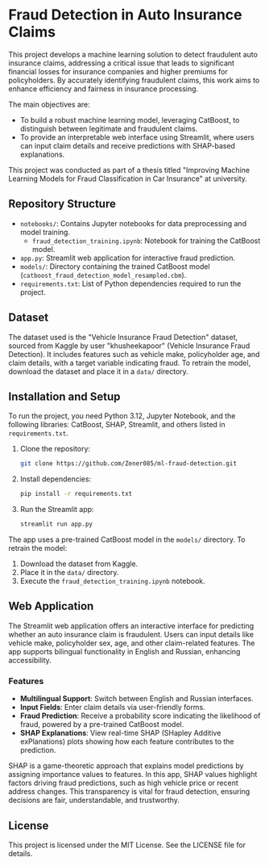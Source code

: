 # Fraud Detection in Auto Insurance Claims
This project develops a machine learning solution to detect fraudulent auto insurance claims, addressing a critical issue that leads to significant financial losses for insurance companies and higher premiums for policyholders. By accurately identifying fraudulent claims, this work aims to enhance efficiency and fairness in insurance processing.

The main objectives are:

- To build a robust machine learning model, leveraging CatBoost, to distinguish between legitimate and fraudulent claims.
- To provide an interpretable web interface using Streamlit, where users can input claim details and receive predictions with SHAP-based explanations.

This project was conducted as part of a thesis titled "Improving Machine Learning Models for Fraud Classification in Car Insurance" at university.

## Repository Structure
- `notebooks/`: Contains Jupyter notebooks for data preprocessing and model training.
  - `fraud_detection_training.ipynb`: Notebook for training the CatBoost model.
- `app.py`: Streamlit web application for interactive fraud prediction.
- `models/`: Directory containing the trained CatBoost model (`catboost_fraud_detection_model_resampled.cbm`).
- `requirements.txt`: List of Python dependencies required to run the project.

## Dataset
The dataset used is the "Vehicle Insurance Fraud Detection" dataset, sourced from Kaggle by user "khusheekapoor" (Vehicle Insurance Fraud Detection). It includes features such as vehicle make, policyholder age, and claim details, with a target variable indicating fraud. To retrain the model, download the dataset and place it in a `data/` directory.

## Installation and Setup
To run the project, you need Python 3.12, Jupyter Notebook, and the following libraries: CatBoost, SHAP, Streamlit, and others listed in `requirements.txt`.

1. Clone the repository:
   ```bash
   git clone https://github.com/Zener085/ml-fraud-detection.git
   ```
2. Install dependencies:
   ```bash
   pip install -r requirements.txt
   ```
3. Run the Streamlit app:
   ```bash
   streamlit run app.py
   ```

The app uses a pre-trained CatBoost model in the `models/` directory. To retrain the model:

1. Download the dataset from Kaggle.
2. Place it in the `data/` directory.
3. Execute the `fraud_detection_training.ipynb` notebook.

## Web Application
The Streamlit web application offers an interactive interface for predicting whether an auto insurance claim is fraudulent. Users can input details like vehicle make, policyholder sex, age, and other claim-related features. The app supports bilingual functionality in English and Russian, enhancing accessibility.

### Features
- **Multilingual Support**: Switch between English and Russian interfaces.
- **Input Fields**: Enter claim details via user-friendly forms.
- **Fraud Prediction**: Receive a probability score indicating the likelihood of fraud, powered by a pre-trained CatBoost model.
- **SHAP Explanations**: View real-time SHAP (SHapley Additive exPlanations) plots showing how each feature contributes to the prediction.

SHAP is a game-theoretic approach that explains model predictions by assigning importance values to features. In this app, SHAP values highlight factors driving fraud predictions, such as high vehicle price or recent address changes. This transparency is vital for fraud detection, ensuring decisions are fair, understandable, and trustworthy.

## License

This project is licensed under the MIT License. See the LICENSE file for details.